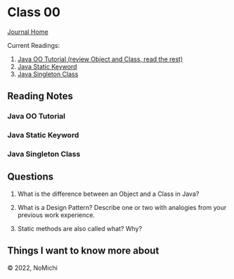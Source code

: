 # Class 00

[Journal Home](README.md)

Current Readings:

1. [Java OO Tutorial (review Object and Class, read the rest)](https://docs.oracle.com/javase/tutorial/java/concepts/)
2. [Java Static Keyword](https://www.programiz.com/java-programming/static-keyword)
3. [Java Singleton Class](https://www.programiz.com/java-programming/singleton)

## Reading Notes

### Java OO Tutorial



### Java Static Keyword

### Java Singleton Class

## Questions

1. What is the difference between an Object and a Class in Java?

    

2. What is a Design Pattern? Describe one or two with analogies from your previous work experience.

3. Static methods are also called what? Why?

## Things I want to know more about

&copy; 2022, NoMichi
